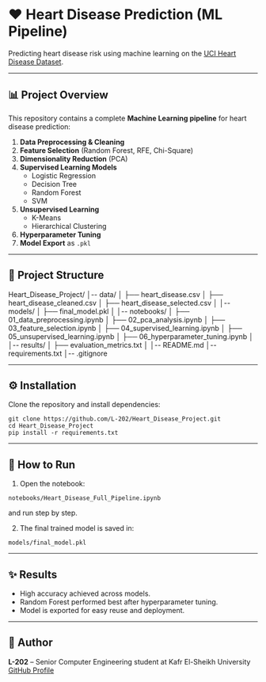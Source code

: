 
# ❤️ Heart Disease Prediction (ML Pipeline)

Predicting heart disease risk using machine learning on the [UCI Heart Disease Dataset](https://archive.ics.uci.edu/dataset/45/heart+disease).

---

## 📊 Project Overview

This repository contains a complete **Machine Learning pipeline** for heart disease prediction:

1. **Data Preprocessing & Cleaning**
2. **Feature Selection** (Random Forest, RFE, Chi-Square)
3. **Dimensionality Reduction** (PCA)
4. **Supervised Learning Models**
   - Logistic Regression
   - Decision Tree
   - Random Forest
   - SVM
5. **Unsupervised Learning**
   - K-Means
   - Hierarchical Clustering
6. **Hyperparameter Tuning**
7. **Model Export** as `.pkl`

---

## 📂 Project Structure

Heart_Disease_Project/
│-- data/
│   ├── heart_disease.csv
│   ├── heart_disease_cleaned.csv
│   ├── heart_disease_selected.csv
│
│-- models/
│   ├── final_model.pkl
│
│-- notebooks/
│   ├── 01_data_preprocessing.ipynb
│   ├── 02_pca_analysis.ipynb
│   ├── 03_feature_selection.ipynb
│   ├── 04_supervised_learning.ipynb
│   ├── 05_unsupervised_learning.ipynb
│   ├── 06_hyperparameter_tuning.ipynb
│
│-- results/
│   ├── evaluation_metrics.txt
│
│-- README.md
│-- requirements.txt
│-- .gitignore

---

## ⚙️ Installation

Clone the repository and install dependencies:

`git clone https://github.com/L-202/Heart_Disease_Project.git`  
`cd Heart_Disease_Project`  
`pip install -r requirements.txt`

---

## 🚀 How to Run

1. Open the notebook:

`notebooks/Heart_Disease_Full_Pipeline.ipynb`

and run step by step.

2. The final trained model is saved in:

`models/final_model.pkl`

---

## ✨ Results

- High accuracy achieved across models.
- Random Forest performed best after hyperparameter tuning.
- Model is exported for easy reuse and deployment.

---

## 📌 Author

**L-202** – Senior Computer Engineering student at Kafr El-Sheikh University  
[GitHub Profile](https://github.com/L-202)
